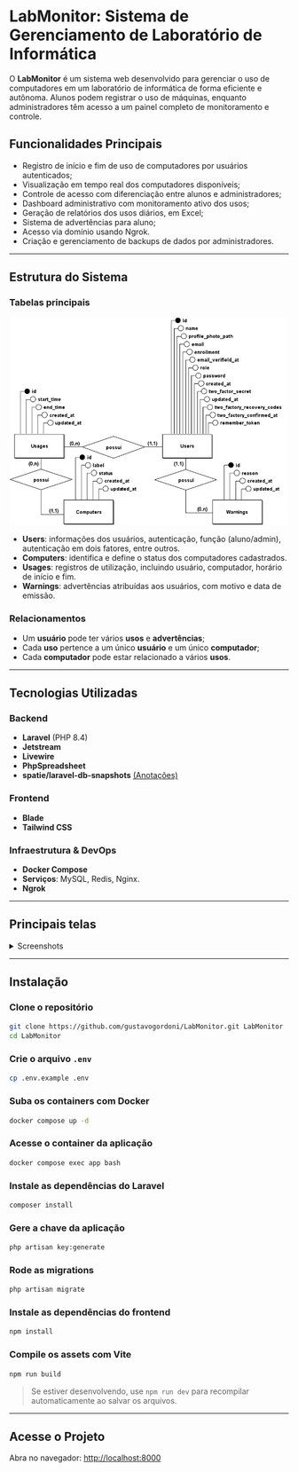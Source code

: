 # LabMonitor: Sistema de Gerenciamento de Laboratório de Informática

O **LabMonitor** é um sistema web desenvolvido para gerenciar o uso de computadores em um laboratório de informática de forma eficiente e autônoma. Alunos podem registrar o uso de máquinas, enquanto administradores têm acesso a um painel completo de monitoramento e controle.

## Funcionalidades Principais

-   Registro de início e fim de uso de computadores por usuários autenticados;
-   Visualização em tempo real dos computadores disponíveis;
-   Controle de acesso com diferenciação entre alunos e administradores;
-   Dashboard administrativo com monitoramento ativo dos usos;
-   Geração de relatórios dos usos diários, em Excel;
-   Sistema de advertências para aluno;
-   Acesso via domínio usando Ngrok.
-   Criação e gerenciamento de backups de dados por administradores.

---

## Estrutura do Sistema

### Tabelas principais

<div align="center"><img src="public/images/labMonitorDER.png" /></div>
<!-- <div align="center"><img src="public/images/labMonitor.png" width="550" /></div> -->

-   **Users**: informações dos usuários, autenticação, função (aluno/admin), autenticação em dois fatores, entre outros.
-   **Computers**: identifica e define o status dos computadores cadastrados.
-   **Usages**: registros de utilização, incluindo usuário, computador, horário de início e fim.
-   **Warnings**: advertências atribuídas aos usuários, com motivo e data de emissão.

### Relacionamentos

-   Um **usuário** pode ter vários **usos** e **advertências**;
-   Cada **uso** pertence a um único **usuário** e um único **computador**;
-   Cada **computador** pode estar relacionado a vários **usos**.

---

## Tecnologias Utilizadas

### Backend

-   **Laravel** (PHP 8.4)
-   **Jetstream**
-   **Livewire**
-   **PhpSpreadsheet**
-   **spatie/laravel-db-snapshots** [(Anotações)](./snapshot.md)

### Frontend

-   **Blade**
-   **Tailwind CSS**

### Infraestrutura & DevOps

-   **Docker Compose**
-   **Serviços**: MySQL, Redis, Nginx.
-   **Ngrok**

---

## Principais telas

<details>
<summary>Screenshots</summary>
<br />
    <h3 align="center">Dashboard</h3>
    <div align="center"><img src="public/images/dashboard.png" /></div>    
    <hr>
    <h3 align="center">Aluno - Seleção de Computador</h3>
    <div align="center"><img src="public/images/student/select-computer.png" /></div>
    <br />
    <h3 align="center">Aluno - Histórico</h3>
    <div align="center"><img src="public/images/student/history.png" /></div>    
    <hr>
    <h3 align="center">Administrador - Dashboard</h3>
    <div align="center"><img src="public/images/admin/admin.png" /></div>
    <br />
    <h3 align="center">Administrador - Lista de Alunos</h3>
    <div align="center"><img src="public/images/admin/students.png" /></div>
    <br />
    <h3 align="center">Administrador - Detalhes do Aluno</h3>
    <div align="center"><img src="public/images/admin/student-details.png" /></div>
    <br />
    <h3 align="center">Administrador - Computadores</h3>
    <div align="center"><img src="public/images/admin/computes.png" /></div>
    <br />
    <h3 align="center">Administrador - Detalhes do Computador</h3>
    <div align="center"><img src="public/images/admin/computer-details.png" /></div>    
</details>

---

## Instalação

### Clone o repositório

```sh
git clone https://github.com/gustavogordoni/LabMonitor.git LabMonitor
cd LabMonitor
```

### Crie o arquivo `.env`

```sh
cp .env.example .env
```

### Suba os containers com Docker

```sh
docker compose up -d
```

### Acesse o container da aplicação

```sh
docker compose exec app bash
```

### Instale as dependências do Laravel

```sh
composer install
```

### Gere a chave da aplicação

```sh
php artisan key:generate
```

### Rode as migrations

```sh
php artisan migrate
```

<!--
### Rode as seeds

```sh
php artisan db:seed
```
-->

### Instale as dependências do frontend

```sh
npm install
```

### Compile os assets com Vite

```sh
npm run build
```

> Se estiver desenvolvendo, use `npm run dev` para recompilar automaticamente ao salvar os arquivos.

---

## Acesse o Projeto

Abra no navegador: [http://localhost:8000](http://localhost:8000)
